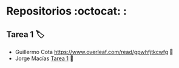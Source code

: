 # Repositorios :octocat: :

## Tarea 1 :label:

- Guillermo Cota https://www.overleaf.com/read/gpwhfjtkcwfg :memo:
- Jorge Macías [Tarea 1](https://www.overleaf.com/3285188872ddhxgpwwrxxw) :page_facing_up:
